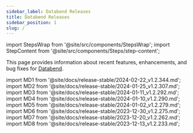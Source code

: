 ```yaml
---
sidebar_label: Databend Releases
title: Databend Releases
sidebar_position: 1
slug: /
---
```


import StepsWrap from '@site/src/components/StepsWrap';
import StepContent from '@site/src/components/Steps/step-content';

This page provides information about recent features, enhancements, and bug fixes for <a href="https://github.com/datafuselabs/databend">Databend</a>.



import MD1 from '@site/docs/release-stable/2024-02-22_v1.2.344.md';
import MD2 from '@site/docs/release-stable/2024-01-25_v1.2.307.md';
import MD3 from '@site/docs/release-stable/2024-01-11_v1.2.292.md';
import MD4 from '@site/docs/release-stable/2024-01-10_v1.2.290.md';
import MD5 from '@site/docs/release-stable/2024-01-02_v1.2.279.md';
import MD6 from '@site/docs/release-stable/2023-12-30_v1.2.275.md';
import MD7 from '@site/docs/release-stable/2023-12-20_v1.2.262.md';
import MD8 from '@site/docs/release-stable/2023-12-13_v1.2.233.md';


<StepsWrap> 



<StepContent outLink="https://github.com/datafuselabs/databend/releases/tag/v1.2.344" number="" title="Feb 22, 2024 (v1.2.344)">
<MD1 />

</StepContent>

<StepContent outLink="https://github.com/datafuselabs/databend/releases/tag/v1.2.307" number="" title="Jan 25, 2024 (v1.2.307)">
<MD2 />

</StepContent>

<StepContent outLink="https://github.com/datafuselabs/databend/releases/tag/v1.2.292" number="" title="Jan 11, 2024 (v1.2.292)">
<MD3 />

</StepContent>

<StepContent outLink="https://github.com/datafuselabs/databend/releases/tag/v1.2.290" number="" title="Jan 10, 2024 (v1.2.290)">
<MD4 />

</StepContent>

<StepContent outLink="https://github.com/datafuselabs/databend/releases/tag/v1.2.279" number="" title="Jan 2, 2024 (v1.2.279)">
<MD5 />

</StepContent>

<StepContent outLink="https://github.com/datafuselabs/databend/releases/tag/v1.2.275" number="" title="Dec 30, 2023 (v1.2.275)">
<MD6 />

</StepContent>

<StepContent outLink="https://github.com/datafuselabs/databend/releases/tag/v1.2.262" number="" title="Dec 20, 2023 (v1.2.262)">
<MD7 />

</StepContent>

<StepContent outLink="https://github.com/datafuselabs/databend/releases/tag/v1.2.233" number="" title="Dec 13, 2023 (v1.2.233)">
<MD8 />

</StepContent>

</StepsWrap> 
